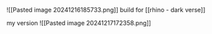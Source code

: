 ![[Pasted image 20241216185733.png]]
build for [[rhino - dark verse]]

my version
![[Pasted image 20241217172358.png]]
